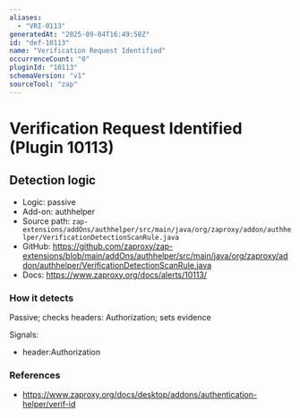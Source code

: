 ```yaml
---
aliases:
  - "VRI-0113"
generatedAt: "2025-09-04T16:49:58Z"
id: "def-10113"
name: "Verification Request Identified"
occurrenceCount: "0"
pluginId: "10113"
schemaVersion: "v1"
sourceTool: "zap"
---
```


# Verification Request Identified (Plugin 10113)

## Detection logic

- Logic: passive
- Add-on: authhelper
- Source path: `zap-extensions/addOns/authhelper/src/main/java/org/zaproxy/addon/authhelper/VerificationDetectionScanRule.java`
- GitHub: https://github.com/zaproxy/zap-extensions/blob/main/addOns/authhelper/src/main/java/org/zaproxy/addon/authhelper/VerificationDetectionScanRule.java
- Docs: https://www.zaproxy.org/docs/alerts/10113/

### How it detects

Passive; checks headers: Authorization; sets evidence

Signals:
- header:Authorization

### References
- https://www.zaproxy.org/docs/desktop/addons/authentication-helper/verif-id

